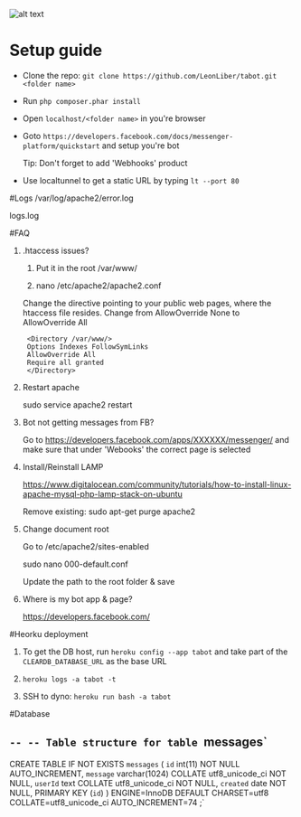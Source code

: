 ![alt text](https://github.com/LeonLiber/tabot/blob/master/app-screenshot.png "Tabot")

# Setup guide

- Clone the repo: `git clone https://github.com/LeonLiber/tabot.git <folder name>`

- Run `php composer.phar install`

- Open `localhost/<folder name>` in you're browser

- Goto `https://developers.facebook.com/docs/messenger-platform/quickstart` and setup you're bot

  Tip: Don't forget to add 'Webhooks' product

- Use localtunnel to get a static URL by typing `lt --port 80`

#Logs
/var/log/apache2/error.log

logs.log

#FAQ

1) .htaccess issues?

    1) Put it in the root /var/www/

    2) nano  /etc/apache2/apache2.conf

    Change the <Directory> directive pointing to your public web pages, where the htaccess file resides. Change from AllowOverride None to AllowOverride All

        <Directory /var/www/>
        Options Indexes FollowSymLinks
        AllowOverride All
        Require all granted
        </Directory>
2) Restart apache

    sudo service apache2 restart  

3) Bot not getting messages from FB?

    Go to https://developers.facebook.com/apps/XXXXXX/messenger/ and make sure that under 'Webooks' the correct page is selected

4) Install/Reinstall LAMP

    https://www.digitalocean.com/community/tutorials/how-to-install-linux-apache-mysql-php-lamp-stack-on-ubuntu

    Remove existing: sudo apt-get purge apache2

5) Change document root

    Go to /etc/apache2/sites-enabled

    sudo nano 000-default.conf

    Update the path to the root folder & save

6) Where is my bot app & page?

   https://developers.facebook.com/

#Heorku deployment

1) To get the DB host, run `heroku config --app tabot` and take part of the `CLEARDB_DATABASE_URL` as the base URL

2) `heroku logs -a tabot -t`

3) SSH to dyno: `heroku run bash -a tabot`


#Database

`--
-- Table structure for table `messages`
--

CREATE TABLE IF NOT EXISTS `messages` (
  `id` int(11) NOT NULL AUTO_INCREMENT,
  `message` varchar(1024) COLLATE utf8_unicode_ci NOT NULL,
  `userId` text COLLATE utf8_unicode_ci NOT NULL,
  `created` date NOT NULL,
  PRIMARY KEY (`id`)
) ENGINE=InnoDB  DEFAULT CHARSET=utf8 COLLATE=utf8_unicode_ci AUTO_INCREMENT=74 ;`
